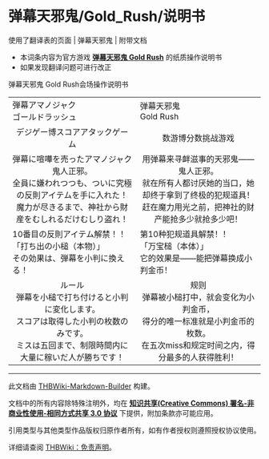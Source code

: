 # 弹幕天邪鬼/Gold_Rush/说明书

<!-- source html: G:\repos\THBWiki-Markdown-Builder\THBWikiMarkdown\Temp\main\b\b2\ns0%3A%E5%BC%B9%E5%B9%95%E5%A4%A9%E9%82%AA%E9%AC%BC%2FGold_Rush%2F%E8%AF%B4%E6%98%8E%E4%B9%A6.html -->

使用了翻译表的页面 | 弹幕天邪鬼 | 附带文档

- 本词条内容为官方游戏 **[弹幕天邪鬼 Gold Rush](./弹幕天邪鬼-Gold_Rush.md)** 的纸质操作说明书
- 如果发现翻译问题可进行改正

[](./文件-弹幕天邪鬼_Gold_Rush操作说明书.jpg.md)  [](./文件-弹幕天邪鬼_Gold_Rush操作说明书.jpg.md)弹幕天邪鬼 Gold Rush会场操作说明书


<table><tbody><tr class="tt-content-header" id="=-1" data-pos="&#91;&quot;=&quot;,1&#93;"><td class="tt-jah" lang="ja"><div class="poem">弾幕アマノジャク<br>ゴールドラッシュ</div></td><td class="tt-zhh" lang="zh"><div class="poem">弹幕天邪鬼<br>Gold Rush</div></td></tr><tr class="tt-content" id="=-2" data-pos="&#91;&quot;=&quot;,2&#93;"><td class="tt-ja" lang="ja"><div class="poem"><center>デジゲー博スコアアタックゲーム</center></div></td><td class="tt-zh" lang="zh"><div class="poem"><center>数游博分数挑战游戏</center></div></td></tr><tr class="tt-content" id="=-3" data-pos="&#91;&quot;=&quot;,3&#93;"><td class="tt-ja" lang="ja"><div class="poem"><center>弾幕に喧嘩を売ったアマノジャク　鬼人正邪。<br>全員に嫌われつつも、ついに究極の反則アイテムを手に入れた！<br>魔力が尽きるまで、神社から財産をむしれるだけむしり盗れ！</center></div></td><td class="tt-zh" lang="zh"><div class="poem"><center>用弹幕来寻衅滋事的天邪鬼——鬼人正邪。<br>就在所有人都讨厌她的当口，她却终于拿到了终极的犯规道具！<br>赶在魔力用光之前，把神社的财产能抢多少就抢多少吧！</center></div></td></tr><tr class="tt-content-header" id="=-4" data-pos="&#91;&quot;=&quot;,4&#93;"><td class="tt-jah" lang="ja"><div class="poem">10番目の反則アイテム解禁！！<br>「打ち出の小槌（本物）」<br>その効果は、弾幕を小判に換える！</div></td><td class="tt-zhh" lang="zh"><div class="poem">第10种犯规道具解禁！！<br>「万宝槌（本体）」<br>它的效果是——能把弹幕换成小判金币！</div></td></tr><tr class="tt-content" id="=-5" data-pos="&#91;&quot;=&quot;,5&#93;"><td class="tt-ja" lang="ja"><div class="poem"><center>ルール<br>弾幕を小槌で打ち付けると小判に変化します。<br>スコアは取得した小判の枚数のみです。<br>ミスは五回まで、制限時間内に大量に稼いだ人が勝ちです！</center></div></td><td class="tt-zh" lang="zh"><div class="poem"><center>规则<br>弹幕被小槌打中，就会变化为小判金币，<br>得分的唯一标准就是小判金币的枚数。<br>在五次miss和规定时间之内，得分最多的人获得胜利！</center></div></td></tr></tbody></table>




  
  

  





---

此文档由 [THBWiki-Markdown-Builder](https://github.com/Delsin-Yu/THBWiki-Markdown-Builder) 构建。

文档中的所有内容除特殊注明外，均在 [**知识共享(Creative Commons) 署名-非商业性使用-相同方式共享 3.0 协议**](https://creativecommons.org/licenses/by-sa/3.0/deed.zh-hans) 下提供，附加条款亦可能应用。

引用类型与其他类型作品版权归原作者所有，如有作者授权则遵照授权协议使用。

详细请查阅 [THBWiki：免责声明](https://thbwiki.cc/THBWiki:%E5%85%8D%E8%B4%A3%E5%A3%B0%E6%98%8E)。

